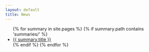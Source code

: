 ```yaml
---
layout: default
title: News
---
```


<ul>
{% for summary in site.pages %}
  {% if summary.path contains 'summaries/' %}
    <li><a href="{{ summary.url | relative_url }}">{{ summary.title }}</a></li>
  {% endif %}
{% endfor %}
</ul>